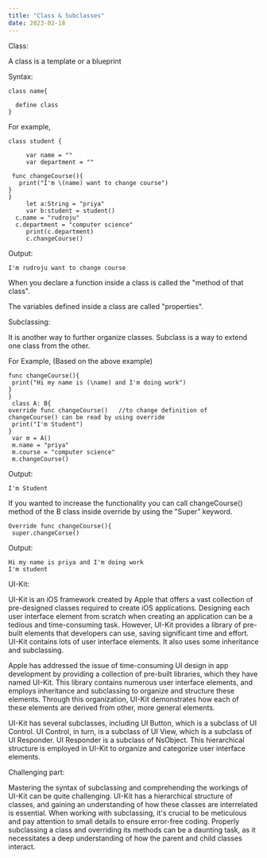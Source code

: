 ```yaml
---
title: "Class & Subclasses"
date: 2023-02-18
---
```


Class:

A class is a template or a blueprint

Syntax: 

    class name{
      
      define class
    }

For example, 

    class student {
                
         var name = ""
         var department = ""

     func changeCourse(){
       print("I'm \(name) want to change course")  
    }
    }
         let a:String = "priya"
         var b:student = student()
      c.name = "rudroju"
      c.department = "computer science"
         print(c.department)
         c.changeCourse()

Output:

    I'm rudroju want to change course

When you declare a function inside a class is called the "method of that class".

The variables defined inside a class are called "properties".

Subclassing:

It is another way to further organize classes. Subclass is a way to extend one class from the other.

For Example, (Based on the above example)

    func changeCourse(){
     print("Hi my name is (\name) and I'm doing work")
    }
    }
     class A: B{
    override func changeCourse()   //to change definition of changeCourse() can be read by using override 
     print("I'm Student")              
    }
     var m = A()
     m.name = "priya"
     m.course = "computer science"
     m.changeCourse()

Output:

    I'm Student

If you wanted to increase the functionality you can call changeCourse() method of the B class inside override by using the "Super" keyword.

    Override func changeCourse(){
     super.changeCorse()


Output:

    Hi my name is priya and I'm doing work
    I'm student

UI-Kit:

UI-Kit is an iOS framework created by Apple that offers a vast collection of pre-designed classes required to create iOS applications. 
Designing each user interface element from scratch when creating an application can be a tedious and time-consuming task. However, UI-Kit provides a library of pre-built elements that developers can use, saving significant time and effort.
UI-Kit contains lots of user interface elements. It also uses some inheritance and subclassing.

Apple has addressed the issue of time-consuming UI design in app development by providing a collection of pre-built libraries, which they have named UI-Kit. 
This library contains numerous user interface elements, and employs inheritance and subclassing to organize and structure these elements. Through this organization, UI-Kit demonstrates how each of these elements are derived from other, more general elements.

UI-Kit has several subclasses, including UI Button, which is a subclass of UI Control. UI Control, in turn, is a subclass of UI View, which is a subclass of UI Responder. UI Responder is a subclass of NsObject. This hierarchical structure is employed in UI-Kit to organize and categorize user interface elements.

Challenging part:

Mastering the syntax of subclassing and comprehending the workings of UI-Kit can be quite challenging. UI-Kit has a hierarchical structure of classes, and gaining an understanding of how these classes are interrelated is essential. When working with subclassing, it's crucial to be meticulous and pay attention to small details to ensure error-free coding. Properly subclassing a class and overriding its methods can be a daunting task, as it necessitates a deep understanding of how the parent and child classes interact.
